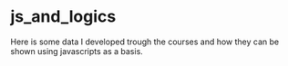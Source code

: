 # js_and_logics
Here is some data I developed trough the courses and how they can be shown using javascripts as a basis.
